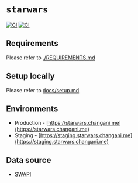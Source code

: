 # `starwars`

[![CI](https://github.com/flowck/starwars-react/actions/workflows/ci.yml/badge.svg?branch=develop)](https://github.com/flowck/starwars-react/actions/workflows/ci.yml)
[![CI](https://github.com/flowck/starwars-react/actions/workflows/ci.yml/badge.svg?branch=main)](https://github.com/flowck/starwars-react/actions/workflows/ci.yml)

## Requirements

Please refer to [./REQUIREMENTS.md](./REQUIREMENTS.md)

## Setup locally

Please refer to [docs/setup.md](./docs/setup.md)

## Environments

- Production - [https://starwars.changani.me](https://starwars.changani.me)
- Staging - [https://staging.starwars.changani.me](https://staging.starwars.changani.me)

## Data source

- [SWAPI](https://swapi.dev/documentation#intro)

